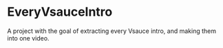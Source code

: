 # EveryVsauceIntro
A project with the goal of extracting every Vsauce intro, and making them into one video.
